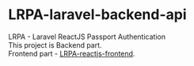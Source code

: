 # LRPA-laravel-backend-api

LRPA - Laravel ReactJS Passport Authentication \
This project is Backend part.\
Frontend part - [LRPA-reactjs-frontend](https://github.com/vichetmoeng/LRPA-reactjs-frontend).
